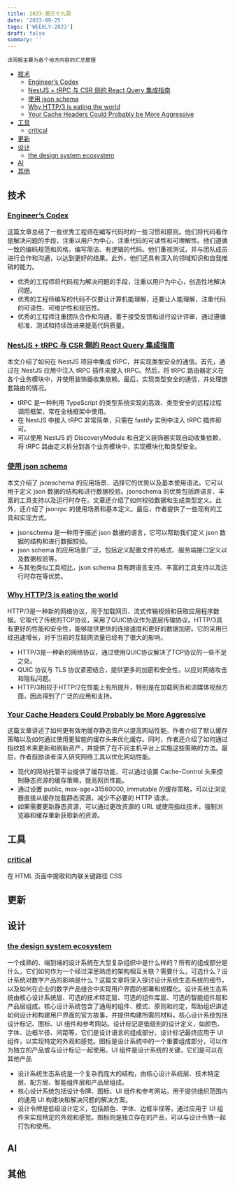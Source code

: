 ```yaml
---
title: 2023-第三十九周
date: '2023-09-25'
tags: ['WEEKLY-2023']
draft: false
summary: ''
---
```


`该周报主要为各个地方内容的汇总整理`

- [技术](#技术)
  - [Engineer’s Codex](#engineers-codex)
  - [NestJS + tRPC 与 CSR 侧的 React Query 集成指南](#nestjs--trpc-与-csr-侧的-react-query-集成指南)
  - [使用 json schema](#使用-json-schema)
  - [Why HTTP/3 is eating the world](#why-http3-is-eating-the-world)
  - [Your Cache Headers Could Probably be More Aggressive](#your-cache-headers-could-probably-be-more-aggressive)
- [工具](#工具)
  - [critical](#critical)
- [更新](#更新)
- [设计](#设计)
  - [the design system ecosystem](#the-design-system-ecosystem)
- [AI](#ai)
- [其他](#其他)

## 技术

### [Engineer’s Codex](https://engineercodex.substack.com/p/7-simple-habits-of-the-top-1-of-engineers)

这篇文章总结了一些优秀工程师在编写代码时的一些习惯和原则。他们将代码看作是解决问题的手段，注重以用户为中心，注重代码的可读性和可理解性。他们遵循一致的编码规范和风格，编写简洁、有逻辑的代码。他们重视测试，并与团队成员进行合作和沟通，以达到更好的结果。此外，他们还具有深入的领域知识和自我推销的能力。

- 优秀的工程师将代码视为解决问题的手段，注重以用户为中心，创造性地解决问题。
- 优秀的工程师编写的代码不仅要让计算机能理解，还要让人能理解，注重代码的可读性、可维护性和规范性。
- 优秀的工程师注重团队合作和沟通，善于接受反馈和进行设计评审，通过遵循标准、测试和持续改进来提高代码质量。

### [NestJS + tRPC 与 CSR 侧的 React Query 集成指南](https://blog.innei.ren/nestjs-with-trpc-and-dependency-injection)

本文介绍了如何在 NestJS 项目中集成 tRPC，并实现类型安全的通信。首先，通过在 NestJS 应用中注入 tRPC 插件来接入 tRPC。然后，将 tRPC 路由器定义在各个业务模块中，并使用装饰器收集依赖。最后，实现类型安全的通信，并处理嵌套路由的情况。

- tRPC 是一种利用 TypeScript 的类型系统实现的高效、类型安全的远程过程调用框架，常在全栈框架中使用。
- 在 NestJS 中接入 tRPC 非常简单，只需在 fastify 实例中注入 tRPC 插件即可。
- 可以使用 NestJS 的 DiscoveryModule 和自定义装饰器实现自动收集依赖，将 tRPC 路由定义拆分到各个业务模块中，实现模块化和类型安全。

### [使用 json schema](https://blog.rxliuli.com/p/05e27a46cc1b4dfdbecfe4c8209211fe/)

本文介绍了 jsonschema 的应用场景、选择它的优势以及基本使用语法。它可以用于定义 json 数据的结构和进行数据校验。jsonschema 的优势包括跨语言、丰富的工具支持以及运行时存在。文章还介绍了如何校验数据和生成类型定义。此外，还介绍了 jsonrpc 的使用场景和基本定义。最后，作者提供了一些现有的工具和实现方式。

- jsonschema 是一种用于描述 json 数据的语言，它可以帮助我们定义 json 数据的结构和进行数据校验。
- json schema 的应用场景广泛，包括定义配置文件的格式、服务端接口定义以及数据校验等。
- 与其他类似工具相比，json schema 具有跨语言支持、丰富的工具支持以及运行时存在等优势。

### [Why HTTP/3 is eating the world](https://blog.apnic.net/2023/09/25/why-http-3-is-eating-the-world/)

HTTP/3是一种新的网络协议，用于加载网页、流式传输视频和获取应用程序数据。它取代了传统的TCP协议，采用了QUIC协议作为底层传输协议。HTTP/3具有更好的性能和安全性，能够提供更快的连接速度和更好的数据加密。它的采用已经迅速增长，对于当前的互联网流量已经有了很大的影响。

- HTTP/3是一种新的网络协议，通过使用QUIC协议解决了TCP协议的一些不足之处。
- QUIC 协议与 TLS 协议紧密结合，提供更多的加密和安全性，以应对网络攻击和隐私问题。
- HTTP/3相较于HTTP/2在性能上有所提升，特别是在加载网页和流媒体视频方面，因此得到了广泛的应用和支持。

### [Your Cache Headers Could Probably be More Aggressive](https://www.macarthur.me/posts/more-aggressive-cache-headers)

这篇文章讲述了如何更有效地缓存静态资产以提高网站性能。作者介绍了默认缓存策略以及如何通过使用更智能的缓存头来优化缓存。同时，作者还介绍了如何通过指纹技术来更新和刷新资产，并提供了在不同主机平台上实施这些策略的方法。最后，作者鼓励读者深入研究网络工具以优化网站性能。

- 现代的网站托管平台提供了缓存功能，可以通过设置 Cache-Control 头来控制静态资源的缓存策略，提高网页性能。
- 通过设置 public, max-age=31560000, immutable 的缓存策略，可以让浏览器直接从缓存加载静态资源，减少不必要的 HTTP 请求。
- 如果需要更新静态资源，可以通过更改资源的 URL 或使用指纹技术，强制浏览器和缓存重新获取新的资源。

## 工具

### [critical](https://github.com/addyosmani/critical)

在 HTML 页面中提取和内联关键路径 CSS

## 更新

## 设计

### [the design system ecosystem](https://bradfrost.com/blog/post/the-design-system-ecosystem/)

一个成熟的、端到端的设计系统在大型复杂组织中是什么样的？所有的组成部分是什么，它们如何作为一个经过深思熟虑的架构相互关联？需要什么，可选什么？设计系统对数字产品的影响是什么？这篇文章将深入探讨设计系统生态系统的细节，以及如何在企业的数字产品组合中实现用户界面的部署和规模化。设计系统生态系统由核心设计系统层、可选的技术特定层、可选的组件库层、可选的智能组件层和产品层组成。核心设计系统包含了通用的组件、模式、原则和约定，帮助组织讲述如何设计和构建用户界面的官方故事，并提供构建所需的材料。核心设计系统包括设计标记、图标、UI 组件和参考网站。设计标记是低级别的设计定义，如颜色、字体、边框半径、间距等，它们是设计语言的组成部分。设计标记最终应用于 UI 组件，以实现特定的外观和感觉。图标是设计系统中的一个重要组成部分，可以作为独立的产品或与设计标记一起使用。UI 组件是设计系统的关键，它们是可以在其他产品

- 设计系统生态系统是一个复杂而庞大的结构，由核心设计系统层、技术特定层、配方层、智能组件层和产品层组成。
- 核心设计系统包括设计令牌、图标、UI 组件和参考网站，用于提供组织范围内的通用 UI 构建块和解决问题的解决方案。
- 设计令牌是低级设计定义，包括颜色、字体、边框半径等，通过应用于 UI 组件来实现特定的外观和感觉。图标则是独立存在的产品，可以与设计令牌一起打包和使用。

## AI

## 其他

